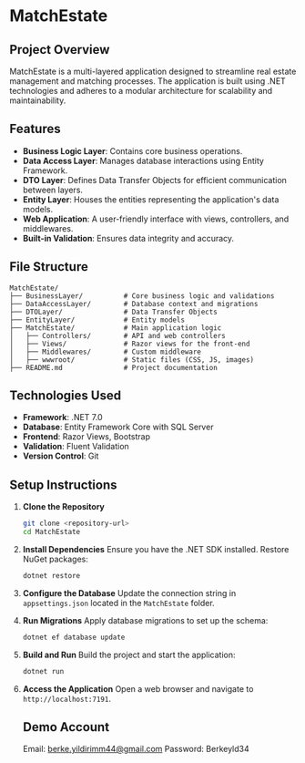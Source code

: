 # MatchEstate

## Project Overview

MatchEstate is a multi-layered application designed to streamline real estate management and matching processes. The application is built using .NET technologies and adheres to a modular architecture for scalability and maintainability.

## Features

- **Business Logic Layer**: Contains core business operations.
- **Data Access Layer**: Manages database interactions using Entity Framework.
- **DTO Layer**: Defines Data Transfer Objects for efficient communication between layers.
- **Entity Layer**: Houses the entities representing the application's data models.
- **Web Application**: A user-friendly interface with views, controllers, and middlewares.
- **Built-in Validation**: Ensures data integrity and accuracy.

## File Structure

```plaintext
MatchEstate/
├── BusinessLayer/          # Core business logic and validations
├── DataAccessLayer/        # Database context and migrations
├── DTOLayer/               # Data Transfer Objects
├── EntityLayer/            # Entity models
├── MatchEstate/            # Main application logic
│   ├── Controllers/        # API and web controllers
│   ├── Views/              # Razor views for the front-end
│   ├── Middlewares/        # Custom middleware
│   ├── wwwroot/            # Static files (CSS, JS, images)
├── README.md               # Project documentation
```

## Technologies Used

- **Framework**: .NET 7.0
- **Database**: Entity Framework Core with SQL Server
- **Frontend**: Razor Views, Bootstrap
- **Validation**: Fluent Validation
- **Version Control**: Git

## Setup Instructions

1. **Clone the Repository**
   ```bash
   git clone <repository-url>
   cd MatchEstate
   ```

2. **Install Dependencies**
   Ensure you have the .NET SDK installed. Restore NuGet packages:
   ```bash
   dotnet restore
   ```

3. **Configure the Database**
   Update the connection string in `appsettings.json` located in the `MatchEstate` folder.

4. **Run Migrations**
   Apply database migrations to set up the schema:
   ```bash
   dotnet ef database update
   ```

5. **Build and Run**
   Build the project and start the application:
   ```bash
   dotnet run
   ```

6. **Access the Application**
   Open a web browser and navigate to `http://localhost:7191`.

   ## Demo Account
   Email: berke.yildirimm44@gmail.com
   Password: Berkeyld34
